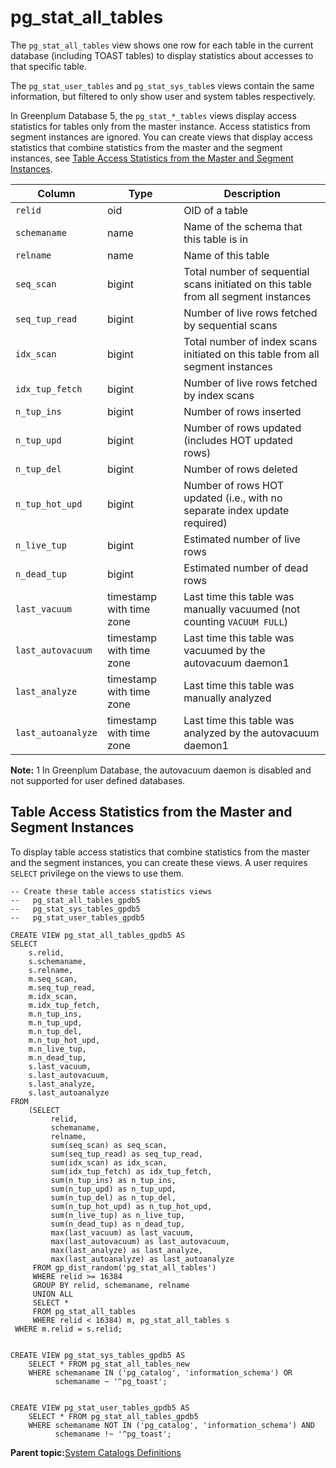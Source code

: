 # pg\_stat\_all\_tables 

The `pg_stat_all_tables` view shows one row for each table in the current database \(including TOAST tables\) to display statistics about accesses to that specific table.

The `pg_stat_user_tables` and `pg_stat_sys_table`s views contain the same information, but filtered to only show user and system tables respectively.

In Greenplum Database 5, the `pg_stat_*_tables` views display access statistics for tables only from the master instance. Access statistics from segment instances are ignored. You can create views that display access statistics that combine statistics from the master and the segment instances, see [Table Access Statistics from the Master and Segment Instances](#tbl_stats_all_5x).

|Column|Type|Description|
|------|----|-----------|
|`relid`|oid|OID of a table|
|`schemaname`|name|Name of the schema that this table is in|
|`relname`|name|Name of this table|
|`seq_scan`|bigint|Total number of sequential scans initiated on this table from all segment instances|
|`seq_tup_read`|bigint|Number of live rows fetched by sequential scans|
|`idx_scan`|bigint|Total number of index scans initiated on this table from all segment instances|
|`idx_tup_fetch`|bigint|Number of live rows fetched by index scans|
|`n_tup_ins`|bigint|Number of rows inserted|
|`n_tup_upd`|bigint|Number of rows updated \(includes HOT updated rows\)|
|`n_tup_del`|bigint|Number of rows deleted|
|`n_tup_hot_upd`|bigint|Number of rows HOT updated \(i.e., with no separate index update required\)|
|`n_live_tup`|bigint|Estimated number of live rows|
|`n_dead_tup`|bigint|Estimated number of dead rows|
|`last_vacuum`|timestamp with time zone|Last time this table was manually vacuumed \(not counting `VACUUM FULL`\)|
|`last_autovacuum`|timestamp with time zone|Last time this table was vacuumed by the autovacuum daemon1|
|`last_analyze`|timestamp with time zone|Last time this table was manually analyzed|
|`last_autoanalyze`|timestamp with time zone|Last time this table was analyzed by the autovacuum daemon1|

**Note:** 1 In Greenplum Database, the autovacuum daemon is disabled and not supported for user defined databases.

## Table Access Statistics from the Master and Segment Instances 

To display table access statistics that combine statistics from the master and the segment instances, you can create these views. A user requires `SELECT` privilege on the views to use them.

```
-- Create these table access statistics views
--   pg_stat_all_tables_gpdb5
--   pg_stat_sys_tables_gpdb5
--   pg_stat_user_tables_gpdb5

CREATE VIEW pg_stat_all_tables_gpdb5 AS
SELECT
    s.relid,
    s.schemaname,
    s.relname,
    m.seq_scan,
    m.seq_tup_read,
    m.idx_scan,
    m.idx_tup_fetch,
    m.n_tup_ins,
    m.n_tup_upd,
    m.n_tup_del,
    m.n_tup_hot_upd,
    m.n_live_tup,
    m.n_dead_tup,
    s.last_vacuum,
    s.last_autovacuum,
    s.last_analyze,
    s.last_autoanalyze
FROM
    (SELECT
         relid,
         schemaname,
         relname,
         sum(seq_scan) as seq_scan,
         sum(seq_tup_read) as seq_tup_read,
         sum(idx_scan) as idx_scan,
         sum(idx_tup_fetch) as idx_tup_fetch,
         sum(n_tup_ins) as n_tup_ins,
         sum(n_tup_upd) as n_tup_upd,
         sum(n_tup_del) as n_tup_del,
         sum(n_tup_hot_upd) as n_tup_hot_upd,
         sum(n_live_tup) as n_live_tup,
         sum(n_dead_tup) as n_dead_tup,
         max(last_vacuum) as last_vacuum,
         max(last_autovacuum) as last_autovacuum,
         max(last_analyze) as last_analyze,
         max(last_autoanalyze) as last_autoanalyze
     FROM gp_dist_random('pg_stat_all_tables')
     WHERE relid >= 16384
     GROUP BY relid, schemaname, relname
     UNION ALL
     SELECT *
     FROM pg_stat_all_tables
     WHERE relid < 16384) m, pg_stat_all_tables s
 WHERE m.relid = s.relid;


CREATE VIEW pg_stat_sys_tables_gpdb5 AS 
    SELECT * FROM pg_stat_all_tables_new
    WHERE schemaname IN ('pg_catalog', 'information_schema') OR
          schemaname ~ '^pg_toast';


CREATE VIEW pg_stat_user_tables_gpdb5 AS 
    SELECT * FROM pg_stat_all_tables_gpdb5
    WHERE schemaname NOT IN ('pg_catalog', 'information_schema') AND
          schemaname !~ '^pg_toast';
```

**Parent topic:**[System Catalogs Definitions](../system_catalogs/catalog_ref-html.html)

